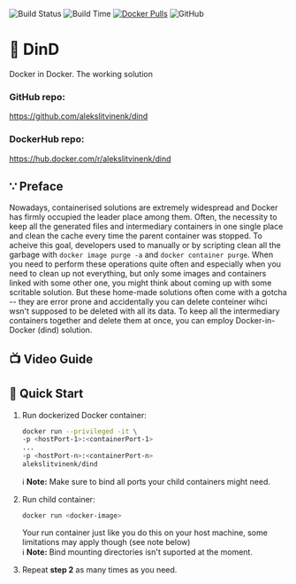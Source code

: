 ![Build Status](http://cicd.dockovpn.io/build/dind)
![Build Time](http://cicd.dockovpn.io/built/dind)
[![Docker Pulls](https://img.shields.io/docker/pulls/alekslitvinenk/dind.svg)](https://hub.docker.com/r/alekslitvinenk/dind/)
![GitHub](https://img.shields.io/github/license/alekslitvinenk/dind)

# 💎 DinD
Docker in Docker. The working solution

### GitHub repo:
https://github.com/alekslitvinenk/dind
### DockerHub repo:
https://hub.docker.com/r/alekslitvinenk/dind

## ∵ Preface
Nowadays, containerised solutions are extremely widespread and Docker has firmly occupied the leader place among them. Often, the necessity to keep all the generated files and intermediary containers in one single place and clean the cache every time the parent container was stopped. To acheive this goal, developers used to manually or by scripting clean all the garbage with `docker image purge -a` and `docker container purge`. When you need to perform these operations quite often and especially when you need to clean up not everything, but only some images and containers linked with some other one, you might think about coming up with some scritable solution. But these home-made solutions often come with a gotcha -- they are error prone and accidentally you can delete conteiner wihci wsn't supposed to be deleted with all its data. To keep all the intermediary containers together and delete them at once, you can employ Docker-in-Docker (dind) solution.

## 📺 Video Guide

## 🚀 Quick Start
1. Run dockerized Docker container:
    ```bash
    docker run --privileged -it \
    -p <hostPort-1>:<containerPort-1>
    ...
    -p <hostPort-n>:<containerPort-n>
    alekslitvinenk/dind
    ```
    ℹ️ **Note:** Make sure to bind all ports your child containers might need.

2. Run child container:
    ```bash
    docker run <docker-image>
    ```
    Your run container just like you do this on your host machine, some limitations may apply though (see note below)<br>
    ℹ️ **Note:** Bind mounting directories isn't suported at the moment.
  
 3. Repeat **step 2** as many times as you need.
